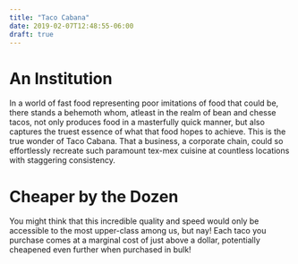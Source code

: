 ```yaml
---
title: "Taco Cabana"
date: 2019-02-07T12:48:55-06:00
draft: true
---
```

<title> </title>
</head>
<body>
<h1>An Institution</h1>
<p>In a world of fast food representing poor imitations of food that could be, there stands a behemoth whom, atleast in the realm of bean and chesse tacos, not only produces food in a masterfully quick manner, but also captures the truest essence of what that food hopes to achieve. This is the true wonder of Taco Cabana. That a business, a corporate chain, could so effortlessly recreate such paramount tex-mex cuisine at countless locations with staggering consistency.</p>

<h1>Cheaper by the Dozen</h1>
<p>You might think that this incredible quality and speed would only be accessible to the most upper-class among us, but nay! Each taco you purchase comes at a marginal cost of just above a dollar, potentially cheapened even further when purchased in bulk!</p>
